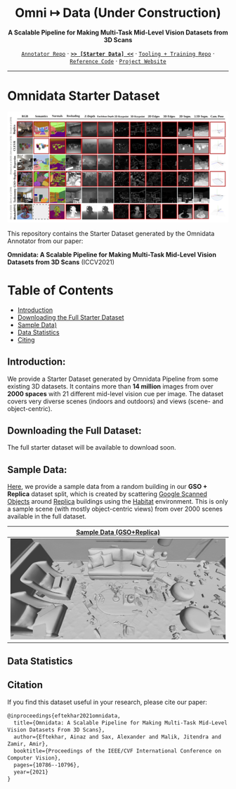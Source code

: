 <div align="center">

# Omni ↦ Data (Under Construction)
**A Scalable Pipeline for Making Multi-Task Mid-Level Vision Datasets from 3D Scans**

  
[`Annotator Repo`](https://github.com/Ainaz99/omnidata-annotator) &centerdot; [**`>> [Starter Data] <<`**](https://github.com/EPFL-VILAB/omnidata-dataset) &centerdot;  [`Tooling + Training Repo`](https://github.com/Ainaz99/omnidata-tools) &centerdot;  [`Reference Code`](https://github.com/Ainaz99/Omnidata) &centerdot; [`Project Website`](https://omnidata.vision)

</div>

---

Omnidata Starter Dataset
=================
![](./assets/starter_dataset.png)

This repository contains the Starter Dataset generated by the Omnidata Annotator from our paper:

**Omnidata: A Scalable Pipeline for Making Multi-Task Mid-Level Vision Datasets from 3D Scans** (ICCV2021)

Table of Contents
=================
   * [Introduction](#introduction)
   * [Downloading the Full Starter Dataset](#downloading-the-full-dataset)
   * [Sample Data)](#sample-data)
   * [Data Statistics](#data-statistics)
   * [Citing](#citation)

## Introduction:
We provide a Starter Dataset generated by Omnidata Pipeline from some existing 3D datasets. It contains more than **14 million** images from over **2000 spaces** with 21 different mid-level vision cue per image. The dataset covers very diverse scenes (indoors and outdoors) and views (scene- and object-centric).

## Downloading the Full Dataset:
The full starter dataset will be available to download soon.

## Sample Data:
[Here](https://github.com/Ainaz99/omnidata-sample-data), we provide a sample data from a random building in our **GSO + Replica** dataset split, which is created by scattering [Google Scanned Objects](https://app.ignitionrobotics.org/GoogleResearch/fuel/collections/Google%20Scanned%20Objects) around [Replica](https://github.com/facebookresearch/Replica-Dataset) buildings using the [Habitat](https://github.com/facebookresearch/habitat-sim) environment. This is only a sample scene (with mostly object-centric views) from over 2000 scenes available in the full dataset.

| [Sample Data (GSO+Replica)](https://github.com/Ainaz99/omnidata-sample-data) | 
| :-------------: |
| ![](./assets/mesh1.png) 



## Data Statistics

## Citation
If you find this dataset useful in your research, please cite our paper:
```
@inproceedings{eftekhar2021omnidata,
  title={Omnidata: A Scalable Pipeline for Making Multi-Task Mid-Level Vision Datasets From 3D Scans},
  author={Eftekhar, Ainaz and Sax, Alexander and Malik, Jitendra and Zamir, Amir},
  booktitle={Proceedings of the IEEE/CVF International Conference on Computer Vision},
  pages={10786--10796},
  year={2021}
}
```
